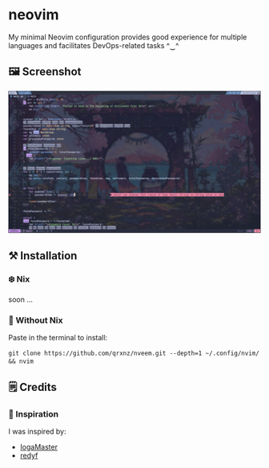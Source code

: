 # neovim

My minimal Neovim configuration provides good experience for multiple languages and facilitates DevOps-related tasks  ^‿^

## 🖼️ Screenshot
![nvim screenshot](./.github/assets/neovim.jpg)

## ⚒️ Installation

### ❄️ Nix
soon ...

### 🐧 Without Nix

Paste in the terminal to install:
```
git clone https://github.com/qrxnz/nveem.git --depth=1 ~/.config/nvim/ && nvim
```
## 🗒️ Credits

### 🎨 Inspiration

I was inspired by:
- [IogaMaster](https://github.com/IogaMaster/neovim)
- [redyf](https://github.com/redyf/Moon)
